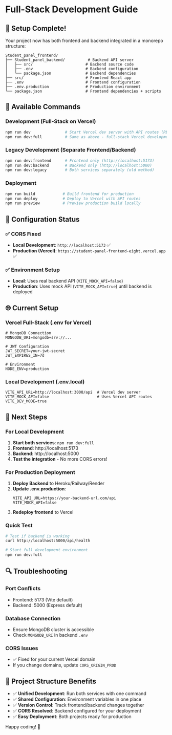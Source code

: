 # Full-Stack Development Guide

## 🎉 Setup Complete!

Your project now has both frontend and backend integrated in a monorepo structure:

```
Student_panel_frontend/
├── Student_panel_backend/          # Backend API server
│   ├── src/                       # Backend source code
│   ├── .env                       # Backend configuration
│   └── package.json               # Backend dependencies
├── src/                           # Frontend React app
├── .env                           # Frontend configuration
├── .env.production                # Production environment
└── package.json                   # Frontend dependencies + scripts
```

## 🚀 Available Commands

### Development (Full-Stack on Vercel)
```bash
npm run dev               # Start Vercel dev server with API routes (RECOMMENDED)
npm run dev:full          # Same as above - full-stack Vercel development
```

### Legacy Development (Separate Frontend/Backend)
```bash
npm run dev:frontend      # Frontend only (http://localhost:5173)
npm run dev:backend       # Backend only (http://localhost:5000)  
npm run dev:legacy        # Both services separately (old method)
```

### Deployment
```bash
npm run build            # Build frontend for production
npm run deploy           # Deploy to Vercel with API routes
npm run preview          # Preview production build locally
```

## 🔧 Configuration Status

### ✅ CORS Fixed
- **Local Development**: `http://localhost:5173` ✅
- **Production (Vercel)**: `https://student-panel-frontend-eight.vercel.app` ✅

### ✅ Environment Setup
- **Local**: Uses real backend API (`VITE_MOCK_API=false`)
- **Production**: Uses mock API (`VITE_MOCK_API=true`) until backend is deployed

## 🌐 Current Setup

### Vercel Full-Stack (.env for Vercel)
```env
# MongoDB Connection
MONGODB_URI=mongodb+srv://...

# JWT Configuration  
JWT_SECRET=your-jwt-secret
JWT_EXPIRES_IN=7d

# Environment
NODE_ENV=production
```

### Local Development (.env.local)
```env
VITE_API_URL=http://localhost:3000/api  # Vercel dev server
VITE_MOCK_API=false                     # Uses Vercel API routes
VITE_DEV_MODE=true
```

## 🎯 Next Steps

### For Local Development
1. **Start both services**: `npm run dev:full`
2. **Frontend**: http://localhost:5173
3. **Backend**: http://localhost:5000
4. **Test the integration** - No more CORS errors!

### For Production Deployment
1. **Deploy Backend** to Heroku/Railway/Render
2. **Update .env.production**:
   ```env
   VITE_API_URL=https://your-backend-url.com/api
   VITE_MOCK_API=false
   ```
3. **Redeploy frontend** to Vercel

### Quick Test
```bash
# Test if backend is working
curl http://localhost:5000/api/health

# Start full development environment
npm run dev:full
```

## 🔍 Troubleshooting

### Port Conflicts
- Frontend: 5173 (Vite default)
- Backend: 5000 (Express default)

### Database Connection
- Ensure MongoDB cluster is accessible
- Check `MONGODB_URI` in backend `.env`

### CORS Issues
- ✅ Fixed for your current Vercel domain
- If you change domains, update `CORS_ORIGIN_PROD`

## 📁 Project Structure Benefits

- ✅ **Unified Development**: Run both services with one command
- ✅ **Shared Configuration**: Environment variables in one place
- ✅ **Version Control**: Track frontend/backend changes together
- ✅ **CORS Resolved**: Backend configured for your deployment
- ✅ **Easy Deployment**: Both projects ready for production

Happy coding! 🚀
